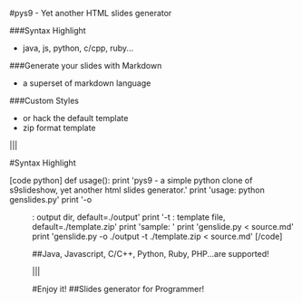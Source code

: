 #pys9 - Yet another HTML slides generator

###Syntax Highlight
 - java, js, python, c/cpp, ruby...

###Generate your slides with Markdown
 - a superset of markdown language

###Custom Styles
 - or hack the default template
 - zip format template

|||

#Syntax Highlight

[code python]
def usage():
    print 'pys9 - a simple python clone of s9slideshow, yet another html slides generator.'
    print 'usage: python genslides.py'
    print '-o <dir> : output dir, default=./output'
    print '-t <template-path> : template file, default=./template.zip'
    print 'sample: '
    print 'genslide.py < source.md'
    print 'genslide.py -o ./output -t ./template.zip < source.md'
[/code]

##Java, Javascript, C/C++, Python, Ruby, PHP...are supported!

|||

#Enjoy it!
##Slides generator for Programmer!
